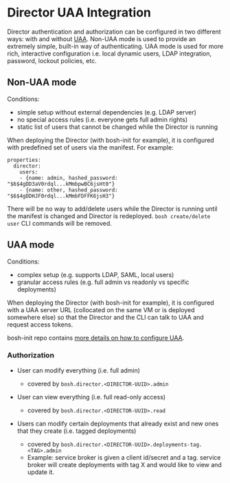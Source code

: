 # Director UAA Integration

Director authentication and authorization can be configured in two different ways: with and without [UAA](https://github.com/cloudfoundry/uaa). Non-UAA mode is used to provide an extremely simple, built-in way of authenticating. UAA mode is used for more rich, interactive configuration i.e. local dynamic users, LDAP integration, password, lockout policies, etc.

## Non-UAA mode

Conditions:
- simple setup without external dependencies (e.g. LDAP server)
- no special access rules (i.e. everyone gets full admin rights)
- static list of users that cannot be changed while the Director is running

When deploying the Director (with bosh-init for example), it is configured with predefined set of users via the manifest. For example:

```
properties:
  director:
    users:
    - {name: admin, hashed_password: "$6$4gDD3aV0rdql...kMmbpwBC6jsHt0"}
    - {name: other, hashed_password: "$6$4gDDHJF0rdql...kMmbFDFFK6jsH3"}
```

There will be no way to add/delete users while the Director is running until the manifest is changed and Director is redeployed. `bosh create/delete user` CLI commands will be removed.

## UAA mode

Conditions:
- complex setup (e.g. supports LDAP, SAML, local users)
- granular access rules (e.g. full admin vs readonly vs specific deployments)

When deploying the Director (with bosh-init for example), it is configured with a UAA server URL (collocated on the same VM or is deployed somewhere else) so that the Director and the CLI can talk to UAA and request access tokens.

bosh-init repo contains [more details on how to configure UAA](https://github.com/cloudfoundry/bosh-init/blob/master/docs/uaa.md).

### Authorization

* User can modify everything (i.e. full admin)
  - covered by `bosh.director.<DIRECTOR-UUID>.admin`

* User can view everything (i.e. full read-only access)
  - covered by `bosh.director.<DIRECTOR-UUID>.read`

* Users can modify certain deployments that already exist and new ones that they create (i.e. tagged deployments)
  - covered by `bosh.director.<DIRECTOR-UUID>.deployments-tag.<TAG>.admin`
  - Example: service broker is given a client id/secret and a tag. service broker will create deployments with tag X and would like to view and update it.
